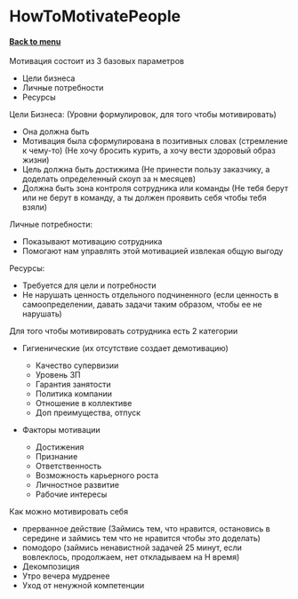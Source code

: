 <h1>HowToMotivatePeople</h1> 
<h4> 

[Back to menu](..%2FMenu.md)

</h4>

Мотивация состоит из 3 базовых параметров
  - Цели бизнеса
  - Личные потребности
  - Ресурсы

Цели Бизнеса: (Уровни формулировок, для того чтобы мотивировать)
  - Она должна быть
  - Мотивация была сформулирована в позитивных словах
  (стремление к чему-то) (Не хочу бросить курить, а хочу вести здоровый образ жизни)
  - Цель должна быть достижима (Не принести пользу заказчику,
  а доделать определенный скоуп за н месяцев)
  - Должна быть зона контроля сотрудника или команды (Не тебя берут или не берут в команду, 
  а ты должен проявить себя чтобы тебя взяли)

Личные потребности:
  - Показывают мотивацию сотрудника
  - Помогают нам управлять этой мотивацией извлекая общую выгоду

Ресурсы:
  - Требуется для цели и потребности
  - Не нарушать ценность отдельного подчиненного
    (если ценность в самоопределении, давать задачи таким образом, чтобы ее не нарушать)

Для того чтобы мотивировать сотрудника есть 2 категории
  - Гигиенические (их отсутствие создает демотивацию) 
    - Качество супервизии
    - Уровень ЗП
    - Гарантия занятости
    - Политика компании
    - Отношение в коллективе
    - Доп преимущества, отпуск

  - Факторы мотивации
    - Достижения
    - Признание
    - Ответственность
    - Возможность карьерного роста
    - Личностное развитие
    - Рабочие интересы

Как можно мотивировать себя
  - прерванное действие (Займись тем, что нравится, остановись в середине и 
    займись тем что не нравится чтобы это доделать)
  - помодоро (займись ненавистной задачей 25 минут, 
    если вовлеклось, продолжаем, нет откладываем на Н время)
  - Декомпозиция
  - Утро вечера мудренее
  - Уход от ненужной компетенции